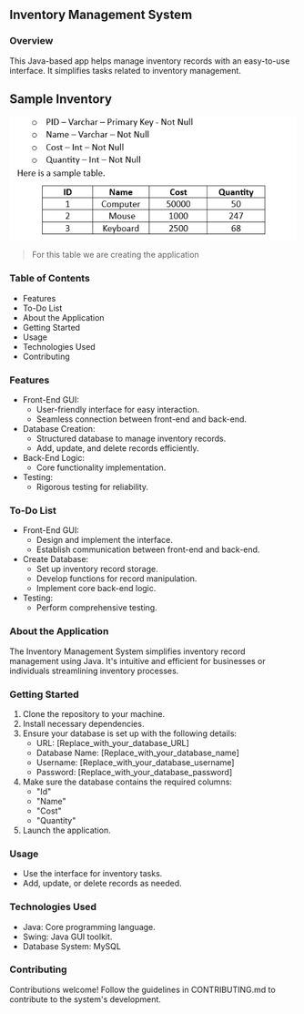 ## Inventory Management System

### Overview
This Java-based app helps manage inventory records with an easy-to-use interface. It simplifies tasks related to inventory management.

## Sample Inventory

![Table](resources/Table.png)

> For this table we are creating the application

### Table of Contents
- Features
- To-Do List
- About the Application
- Getting Started
- Usage
- Technologies Used
- Contributing

### Features
- Front-End GUI:
  - User-friendly interface for easy interaction.
  - Seamless connection between front-end and back-end.
- Database Creation:
  - Structured database to manage inventory records.
  - Add, update, and delete records efficiently.
- Back-End Logic:
  - Core functionality implementation.
- Testing:
  - Rigorous testing for reliability.

### To-Do List
- Front-End GUI:
  - Design and implement the interface.
  - Establish communication between front-end and back-end.
- Create Database:
  - Set up inventory record storage.
  - Develop functions for record manipulation.
  - Implement core back-end logic.
- Testing:
  - Perform comprehensive testing.

### About the Application
The Inventory Management System simplifies inventory record management using Java. It's intuitive and efficient for businesses or individuals streamlining inventory processes.

### Getting Started
1. Clone the repository to your machine.
2. Install necessary dependencies.
3. Ensure your database is set up with the following details:
    - URL: [Replace_with_your_database_URL]
    - Database Name: [Replace_with_your_database_name]
    - Username: [Replace_with_your_database_username]
    - Password: [Replace_with_your_database_password]
4. Make sure the database contains the required columns:
    - "Id"
    - "Name"
    - "Cost"
    - "Quantity"
5. Launch the application.

### Usage
- Use the interface for inventory tasks.
- Add, update, or delete records as needed.

### Technologies Used
- Java: Core programming language.
- Swing: Java GUI toolkit.
- Database System: MySQL

### Contributing
Contributions welcome! Follow the guidelines in CONTRIBUTING.md to contribute to the system's development.
